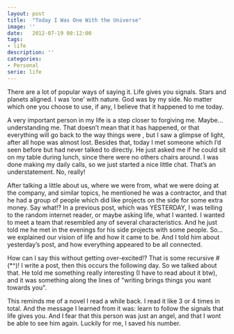 ```yaml
---
layout: post
title:  "Today I Was One With the Universe"
image: ''
date:   2012-07-19 00:12:00
tags:
- life 
description: ''
categories:
- Personal
serie: life
---
```


There are a lot of popular ways of saying it. Life gives you signals. Stars and planets aligned. I was ‘one’ with nature. God was by my side. No matter which one you choose to use, if any, I believe that it happened to me today.

A very important person in my life is a step closer to forgiving me. Maybe... understanding me. That doesn’t mean that it has happened, or that everything will go back to the way things were , but I saw a glimpse of light, after all hope was almost lost. Besides that, today I met someone which I’d seen before but had never talked to directly. He just asked
me if he could sit on my table during lunch, since there were no others chairs around. I was done making my daily calls, so we just started a nice little chat. That’s an understatement. No, really!

After talking a little about us, where we were from, what we were doing at the company, and similar topics, he mentioned he was a contractor, and that he had a group of people which did like projects on the side for some extra money. Say what!? In a previous post, which was YESTERDAY, I was telling to the random internet reader, or maybe asking life, what I wanted. I wanted to meet a team that resembled any of several characteristics. And he just told me he met in the evenings for his side projects with some people. So... we explained our vision of life and how it came to be. And I told him about yesterday’s post, and how everything appeared to be all connected.

How can I say this without getting over-excited!? That is some recursive #(*^)! I write a post, then this occurs the following day. So we talked about that. He told me something really interesting (I have to read about it btw), and it was something along the lines of "writing brings things you want towards you".

This reminds me of a novel I read a while back. I read it like 3 or 4 times in total. And the message I learned from it was: learn to follow the signals that life gives you. And I fear that this person was just an angel, and that I wont be able to see him again. Luckily for me, I saved his number.
